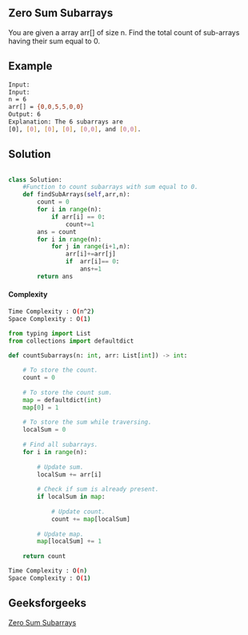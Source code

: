 ## Zero Sum Subarrays
You are given a array arr[] of size n. Find the total count of sub-arrays having their sum equal to 0.

## Example 
```bash
Input:
Input:
n = 6
arr[] = {0,0,5,5,0,0}
Output: 6
Explanation: The 6 subarrays are 
[0], [0], [0], [0], [0,0], and [0,0].

```


## Solution

```python

class Solution:
    #Function to count subarrays with sum equal to 0.
    def findSubArrays(self,arr,n):
        count = 0
        for i in range(n):
            if arr[i] == 0:
                count+=1
        ans = count        
        for i in range(n):
            for j in range(i+1,n):
                arr[i]+=arr[j]
                if  arr[i]== 0:
                    ans+=1
        return ans
```
#### Complexity
```bash
Time Complexity : O(n^2)
Space Complexity : O(1)

```

``` python
from typing import List
from collections import defaultdict

def countSubarrays(n: int, arr: List[int]) -> int:
    
    # To store the count.
    count = 0
    
    # To store the count sum.
    map = defaultdict(int)
    map[0] = 1
    
    # To store the sum while traversing.
    localSum = 0
    
    # Find all subarrays.
    for i in range(n):
        
        # Update sum.
        localSum += arr[i]
        
        # Check if sum is already present.
        if localSum in map:
            
            # Update count.
            count += map[localSum]
        
        # Update map.
        map[localSum] += 1
    
    return count
```
```bash
Time Complexity : O(n)
Space Complexity : O(1)
```


## Geeksforgeeks
[Zero Sum Subarrays](https://practice.geeksforgeeks.org/problems/zero-sum-subarrays1825/1?page=1&difficulty[]=1&difficulty[]=2&status[]=unsolved&company[]=Amazon&company[]=Microsoft&company[]=Adobe&company[]=Facebook&category[]=Arrays&sortBy=submissions)
